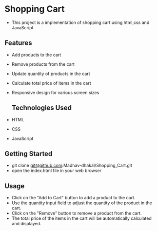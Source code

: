 # Shopping Cart 
- This project is a implementation of shopping cart using html,css and JavaScript
  
## Features
- Add products to the cart
- Remove products from the cart
- Update quantity of products in the cart
- Calculate total price of items in the cart
- Responsive design for various screen sizes

  ## Technologies Used

- HTML
- CSS
- JavaScript

## Getting Started
- git clone git@github.com:Madhav-dhakal/Shopping_Cart.git
-  open the index.html file in your web browser 
## Usage
- Click on the "Add to Cart" button to add a product to the cart.
- Use the quantity input field to adjust the quantity of the product in the cart.
- Click on the "Remove" button to remove a product from the cart.
- The total price of the items in the cart will be automatically calculated and displayed.
  
